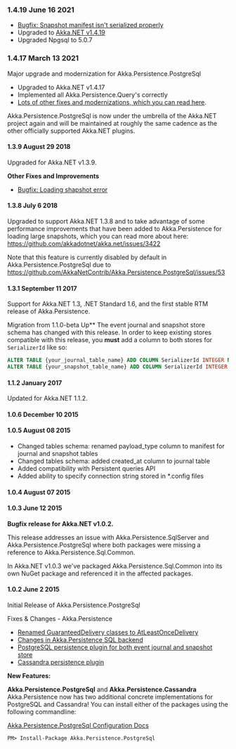 ### 1.4.19 June 16 2021 ###

- [Bugfix: Snapshot manifest isn't serialized properly](https://github.com/akkadotnet/Akka.Persistence.PostgreSql/pull/92)
- Upgraded to [Akka.NET v1.4.19](https://github.com/akkadotnet/akka.net/releases/tag/1.4.19)
- Upgraded Npgsql to 5.0.7

### 1.4.17 March 13 2021 ###
Major upgrade and modernization for Akka.Persistence.PostgreSql

- Upgraded to Akka.NET v1.4.17
- Implemented all Akka.Persistence.Query's correctly
- [Lots of other fixes and modernizations, which you can read here](https://github.com/akkadotnet/Akka.Persistence.PostgreSql/projects/1).

Akka.Persistence.PostgreSql is now under the umbrella of the Akka.NET project again and will be maintained at roughly the same cadence as the other officially supported Akka.NET plugins.

#### 1.3.9 August 29 2018 ####
Upgraded for Akka.NET v1.3.9.

**Other Fixes and Improvements**
* [Bugfix: Loading shapshot error](https://github.com/AkkaNetContrib/Akka.Persistence.PostgreSql/issues/57)

#### 1.3.8 July 6 2018 ####
Upgraded to support Akka.NET 1.3.8 and to take advantage of some performance improvements that have been added to Akka.Persistence for loading large snapshots, which you can read more about here: https://github.com/akkadotnet/akka.net/issues/3422

Note that this feature is currently disabled by default in Akka.Persistence.PostgreSql due to https://github.com/AkkaNetContrib/Akka.Persistence.PostgreSql/issues/53

#### 1.3.1 September 11 2017 ####
Support for Akka.NET 1.3, .NET Standard 1.6, and the first stable RTM release of Akka.Persistence.

Migration from 1.1.0-beta Up**
The event journal and snapshot store schema has changed with this release.  In order to keep existing stores compatible with this release, you **must** add a column to both stores for `SerializerId` like so:
```sql
ALTER TABLE {your_journal_table_name} ADD COLUMN SerializerId INTEGER NULL
ALTER TABLE {your_snapshot_table_name} ADD COLUMN SerializerId INTEGER NULL
```

#### 1.1.2 January 2017 ####

Updated for Akka.NET 1.1.2.

#### 1.0.6 December 10 2015 ####

#### 1.0.5 August 08 2015 ####

- Changed tables schema: renamed payload_type column to manifest for journal and snapshot tables
- Changed tables schema: added created_at column to journal table
- Added compatibility with Persistent queries API
- Added ability to specify connection string stored in \*.config files

#### 1.0.4 August 07 2015 ####

#### 1.0.3 June 12 2015 ####
**Bugfix release for Akka.NET v1.0.2.**

This release addresses an issue with Akka.Persistence.SqlServer and Akka.Persistence.PostgreSql where both packages were missing a reference to Akka.Persistence.Sql.Common.

In Akka.NET v1.0.3 we've packaged Akka.Persistence.Sql.Common into its own NuGet package and referenced it in the affected packages.

#### 1.0.2 June 2 2015
Initial Release of Akka.Persistence.PostgreSql

Fixes & Changes - Akka.Persistence
* [Renamed GuaranteedDelivery classes to AtLeastOnceDelivery](https://github.com/akkadotnet/akka.net/pull/984)
* [Changes in Akka.Persistence SQL backend](https://github.com/akkadotnet/akka.net/pull/963)
* [PostgreSQL persistence plugin for both event journal and snapshot store](https://github.com/akkadotnet/akka.net/pull/971)
* [Cassandra persistence plugin](https://github.com/akkadotnet/akka.net/pull/995)

**New Features:**

**Akka.Persistence.PostgreSql** and **Akka.Persistence.Cassandra**
Akka.Persistence now has two additional concrete implementations for PostgreSQL and Cassandra! You can install either of the packages using the following commandline:

[Akka.Persistence.PostgreSql Configuration Docs](https://github.com/akkadotnet/akka.net/tree/dev/src/contrib/persistence/Akka.Persistence.PostgreSql)
```
PM> Install-Package Akka.Persistence.PostgreSql
```
